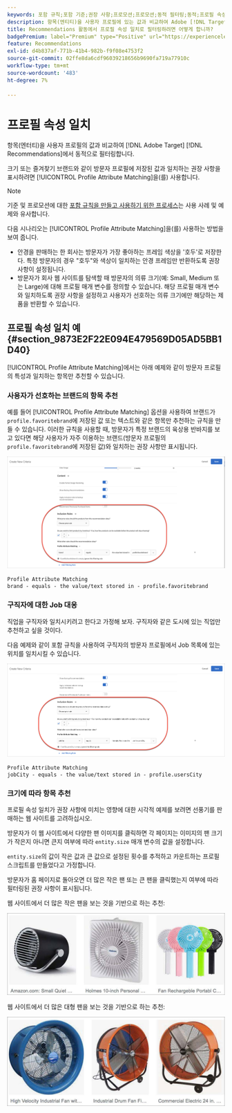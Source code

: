 ```yaml
---
keywords: 포함 규칙;포함 기준;권장 사항;프로모션;프로모션;동적 필터링;동적;프로필 속성 일치
description: 항목(엔티티)을 사용자 프로필에 있는 값과 비교하여 Adobe [!DNL Target] 권장 사항에서 동적으로 필터링하는 방법을 알아봅니다.
title: Recommendations 활동에서 프로필 속성 일치로 필터링하려면 어떻게 합니까?
badgePremium: label="Premium" type="Positive" url="https://experienceleague.adobe.com/docs/target/using/introduction/intro.html?lang=en#premium newtab=true" tooltip="Target Premium에 포함된 내용을 확인합니다."
feature: Recommendations
exl-id: d4b837af-771b-41b4-982b-f9f08e4753f2
source-git-commit: 02ffe8da6cdf96039218656b9690fa719a77910c
workflow-type: tm+mt
source-wordcount: '483'
ht-degree: 7%

---
```


# 프로필 속성 일치

항목(엔터티)을 사용자 프로필의 값과 비교하여 [!DNL Adobe Target] [!DNL Recommendations]에서 동적으로 필터링합니다.

크기 또는 즐겨찾기 브랜드와 같이 방문자 프로필에 저장된 값과 일치하는 권장 사항을 표시하려면 [!UICONTROL Profile Attribute Matching]을(를) 사용합니다.

>[!NOTE]
>
>기준 및 프로모션에 대한 [포함 규칙을 만들고 사용하기 위한 프로세스](/help/main/c-recommendations/c-algorithms/use-dynamic-and-static-inclusion-rules.md)는 사용 사례 및 예제와 유사합니다.

다음 시나리오는 [!UICONTROL Profile Attribute Matching]을(를) 사용하는 방법을 보여 줍니다.

* 안경을 판매하는 한 회사는 방문자가 가장 좋아하는 프레임 색상을 &#39;호두&#39;로 저장한다. 특정 방문자의 경우 &quot;호두&quot;와 색상이 일치하는 안경 프레임만 반환하도록 권장 사항이 설정됩니다.
* 방문자가 회사 웹 사이트를 탐색할 때 방문자의 의류 크기(예: Small, Medium 또는 Large)에 대해 프로필 매개 변수를 정의할 수 있습니다. 해당 프로필 매개 변수와 일치하도록 권장 사항을 설정하고 사용자가 선호하는 의류 크기에만 해당하는 제품을 반환할 수 있습니다.

## 프로필 속성 일치 예 {#section_9873E2F22E094E479569D05AD5BB1D40}

[!UICONTROL Profile Attribute Matching]에서는 아래 예제와 같이 방문자 프로필의 특성과 일치하는 항목만 추천할 수 있습니다.

### 사용자가 선호하는 브랜드의 항목 추천

예를 들어 [!UICONTROL Profile Attribute Matching] 옵션을 사용하여 브랜드가 `profile.favoritebrand`에 저장된 값 또는 텍스트와 같은 항목만 추천하는 규칙을 만들 수 있습니다. 이러한 규칙을 사용할 때, 방문자가 특정 브랜드의 육상용 반바지를 보고 있다면 해당 사용자가 자주 이용하는 브랜드(방문자 프로필의 `profile.favoritebrand`에 저장된 값)와 일치하는 권장 사항만 표시됩니다.

![즐겨 찾는 브랜드](/help/main/c-recommendations/c-algorithms/assets/favorite-brand.png)

```
Profile Attribute Matching
brand - equals - the value/text stored in - profile.favoritebrand
```

### 구직자에 대한 Job 대응

직업을 구직자와 일치시키려고 한다고 가정해 보자. 구직자와 같은 도시에 있는 직업만 추천하고 싶을 것이다.

다음 예제와 같이 포함 규칙을 사용하여 구직자의 방문자 프로필에서 Job 목록에 있는 위치를 일치시킬 수 있습니다.

![사용자의 구/군/시](/help/main/c-recommendations/c-algorithms/assets/city.png)

```
Profile Attribute Matching
jobCity - equals - the value/text stored in - profile.usersCity
```

### 크기에 따라 항목 추천

프로필 속성 일치가 권장 사항에 미치는 영향에 대한 시각적 예제를 보려면 선풍기를 판매하는 웹 사이트를 고려하십시오.

방문자가 이 웹 사이트에서 다양한 팬 이미지를 클릭하면 각 페이지는 이미지의 팬 크기가 작은지 아니면 큰지 여부에 따라 `entity.size` 매개 변수의 값을 설정합니다.

`entity.size`의 값이 작은 값과 큰 값으로 설정된 횟수를 추적하고 카운트하는 프로필 스크립트를 만들었다고 가정합니다.

방문자가 홈 페이지로 돌아오면 더 많은 작은 팬 또는 큰 팬을 클릭했는지 여부에 따라 필터링된 권장 사항이 표시됩니다.

웹 사이트에서 더 많은 작은 팬을 보는 것을 기반으로 하는 추천:

![소규모 팬 추천](/help/main/c-recommendations/c-algorithms/assets/small-fans.png)

웹 사이트에서 더 많은 대형 팬을 보는 것을 기반으로 하는 추천:

![대규모 팬 추천](/help/main/c-recommendations/c-algorithms/assets/large-fans.png)
